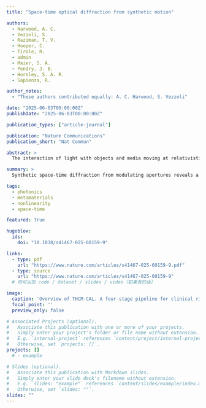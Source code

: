 ```yaml
---
title: "Space-time optical diffraction from synthetic motion"

authors:
  - Harwood, A. C.
  - Vezzoli, S.
  - Raziman, T. V.
  - Hooper, C.
  - Tirole, R.
  - admin 
  - Maier, S. A.
  - Pendry, J. B.
  - Horsley, S. A. R.
  - Sapienza, R.

author_notes:
  - "These authors contributed equally: A. C. Harwood, S. Vezzoli"

date: "2025-06-03T00:00:00Z"
publishDate: "2025-06-03T00:00:00Z"

publication_types: ["article-journal"]

publication: "Nature Communications"
publication_short: "Nat Commun"

abstract: >
  The interaction of light with objects and media moving at relativistic and superluminal speeds enables unconventional phenomena such as Fresnel drag, Hawking radiation, and light amplification. Synthetic motion, facilitated by modulated internal degrees of freedom, enables the study of relativistic phenomena unrestricted by the speed of light. In this study, we investigate synthetically moving apertures created by high-contrast reflectivity modulations, which are generated by ultrafast laser pulses on a subwavelength thin film of indium tin oxide. The space-time diffraction of a weaker probe beam reveals a complex, non-separable spatio-temporal transformation, where changes in the frequency of the wave are correlated to changes in its momentum. By using schemes of continuous or discrete modulation we demonstrate tunable frequency-momentum diffraction patterns with gradients that depend upon the relative velocity between the modulation and the probe wave.

summary: >
  Synthetic space-time diffraction from modulating apertures reveals a novel coupling of frequency and momentum, enabling programmable spatio-temporal transformations of light.

tags:
  - photonics
  - metamaterials
  - nonlinearity
  - space-time

featured: True

hugoblox:
  ids:
    doi: "10.1038/s41467-025-60159-9"

links:
  - type: pdf
    url: "https://www.nature.com/articles/s41467-025-60159-9.pdf"
  - type: source
    url: "https://www.nature.com/articles/s41467-025-60159-9"
  # 你可以加 code / dataset / slides / video（如果有的话）

image:
  caption: 'Overview of THCM-CAL. A four-stage pipeline for clinical risk prediction, which consists of: (1) Extracting diagnostic propositions and normalize ICD descriptions, (2) Embeding nodes with BERT, (3) Building and fuse a temporal–hierarchical causal graph via Gumbel–Softmax and message passing, and (4) Appling split conformal prediction for calibrated multi-label ICD coding.'
  focal_point: ''
  preview_only: false

# Associated Projects (optional).
#   Associate this publication with one or more of your projects.
#   Simply enter your project's folder or file name without extension.
#   E.g. `internal-project` references `content/project/internal-project/index.md`.
#   Otherwise, set `projects: []`.
projects: []
  # - example

# Slides (optional).
#   Associate this publication with Markdown slides.
#   Simply enter your slide deck's filename without extension.
#   E.g. `slides: "example"` references `content/slides/example/index.md`.
#   Otherwise, set `slides: ""`.
slides: ""
---
```


<!-- > [!NOTE]
> Click the _Cite_ button above to demo the feature to enable visitors to import publication metadata into their reference management software.

> [!NOTE]
> Create your slides in Markdown - click the _Slides_ button to check out the example. -->

<!-- Add the publication's **full text** or **supplementary notes** here. You can use rich formatting such as including [code, math, and images](https://docs.hugoblox.com/content/writing-markdown-latex/). -->
